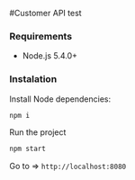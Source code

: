 #Customer API test

### Requirements

* Node.js 5.4.0+

### Instalation

Install Node dependencies:
```bash
npm i
```

Run the project
```bash
npm start
```

Go to => `http://localhost:8080`
